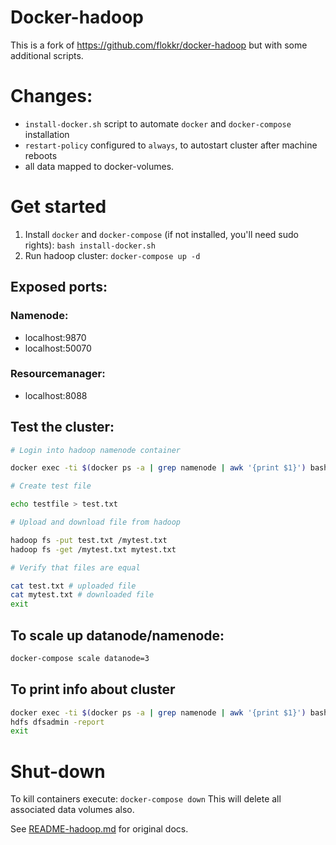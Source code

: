 # Docker-hadoop
This is a fork of https://github.com/flokkr/docker-hadoop but with some additional scripts.

# Changes:

* `install-docker.sh` script to automate `docker` and `docker-compose` installation
* `restart-policy` configured to `always`, to autostart cluster after machine reboots
* all data mapped to docker-volumes.

# Get started

1) Install `docker` and `docker-compose` (if not installed, you'll need sudo rights): `bash install-docker.sh`
2) Run hadoop cluster: `docker-compose up -d`

## Exposed ports:

### Namenode:
* localhost:9870
* localhost:50070

### Resourcemanager:
* localhost:8088

## Test the cluster:

```bash
# Login into hadoop namenode container

docker exec -ti $(docker ps -a | grep namenode | awk '{print $1}') bash

# Create test file

echo testfile > test.txt

# Upload and download file from hadoop

hadoop fs -put test.txt /mytest.txt
hadoop fs -get /mytest.txt mytest.txt

# Verify that files are equal

cat test.txt # uploaded file
cat mytest.txt # downloaded file
exit

```

## To scale up datanode/namenode:

```bash
docker-compose scale datanode=3
```

## To print info about cluster

```bash
docker exec -ti $(docker ps -a | grep namenode | awk '{print $1}') bash
hdfs dfsadmin -report
exit
```


# Shut-down
To kill containers execute: `docker-compose down`
This will delete all associated data volumes also.

See [README-hadoop.md]() for original docs.